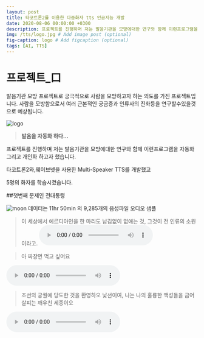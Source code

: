 ```yaml
---
layout: post
title: 타코트론2를 이용한 다중화자 tts 인공지능 개발
date: 2020-08-06 00:00:00 +0300
description: 프로젝트를 진행하며 저는 발음기관을 모방에대한 연구와 함께 이런프로그램을 자동화 그리고 개인화 하고자 했습니다. # Add post description (optional)
img: /tts/logo.jpg # Add image post (optional)
fig-caption: logo # Add figcaption (optional)
tags: [AI, TTS]
---
```


# **프로젝트_口**

발음기관 모방 프로젝트로 궁극적으로 사람을 모방하고자 하는 의도를 가진 프로젝트입니다.
사람을 모방함으로서 여러 근본적인 궁금증과 인류사의 진화등을 연구할수있을것으로 예상됩니다.

![logo](({{site.baseurl}}/assets/img/tts-logo.png))

> **발음을 자동화 하다...**

프로젝트를 진행하며 저는 발음기관을 모방에대한 연구와 함께 이런프로그램을
자동화 그리고 개인화 하고자 했습니다.

타코트론2와,웨이브넷을 사용한 Multi-Speaker TTS를 개발했고

5명의 화자를 학습시켰습니다. 



##첫번째 문제인 전대통령

![moon](({{site.baseurl}}/assets/img/tts-mooon2.png))
데이터는 11hr 50min 의 9,285개의 음성파일
오디오 샘플      

>
>이 세상에서 에르디아인을 한 마리도 남김없이 없애는 것,
그것이 전 인류의 소원이라고.
>![moon1]({{site.baseurl}}/assets/audio/tts/moon1.wav)

>
>아 짜장면 먹고 싶어요

![ moon2 ]({{site.baseurl}}/assets/audio/tts/moon2.wav)

>
>조선의 궁궐에 당도한 것을 환영하오 낯선이여,
나는 나의 훌륭한 백성들을 굽어살피는 깨우친 세종이오


![ moon3 ]({{site.baseurl}}/assets/audio/tts/moon3.wav)